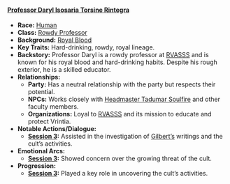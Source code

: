 #### **[Professor Daryl Isosaria Torsine Rintegra](/characters/professor-daryl-isosaria-torsine-rintegra)**  
- **Race:** [Human](/races/human)  
- **Class:** [Rowdy Professor](/classes/rowdy-professor)  
- **Background:** [Royal Blood](/backgrounds/royal-blood)  
- **Key Traits:** Hard-drinking, rowdy, royal lineage.  
- **Backstory:** Professor Daryl is a rowdy professor at [RVASSS](/locations/rvasss) and is known for his royal blood and hard-drinking habits. Despite his rough exterior, he is a skilled educator.  
- **Relationships:**  
  - **Party:** Has a neutral relationship with the party but respects their potential.  
  - **NPCs:** Works closely with [Headmaster Tadumar Soulfire](/characters/tadumar-soulfire) and other faculty members.  
  - **Organizations:** Loyal to [RVASSS](/locations/rvasss) and its mission to educate and protect Vrintia.  
- **Notable Actions/Dialogue:**  
  - **[Session 3](/session/session-3):** Assisted in the investigation of [Gilbert’s](/characters/gilbert) writings and the cult’s activities.  
- **Emotional Arcs:**  
  - **[Session 3](/session/session-3):** Showed concern over the growing threat of the cult.  
- **Progression:**  
  - **[Session 3](/session/session-3):** Played a key role in uncovering the cult’s activities.  